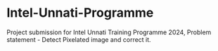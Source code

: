 # Intel-Unnati-Programme
Project submission for Intel Unnati Training Programme 2024, Problem statement - Detect Pixelated image and correct it.
